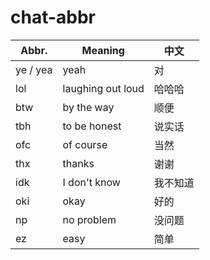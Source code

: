 # chat-abbr

| Abbr.    | Meaning           | 中文     |
| -------- | ----------------- | -------- |
| ye / yea | yeah              | 对       |
| lol      | laughing out loud | 哈哈哈   |
| btw      | by the way        | 顺便     |
| tbh      | to be honest      | 说实话   |
| ofc      | of course         | 当然     |
| thx      | thanks            | 谢谢     |
| idk      | I don't know      | 我不知道 |
| oki      | okay              | 好的     |
| np       | no problem        | 没问题   |
| ez       | easy              | 简单     |
